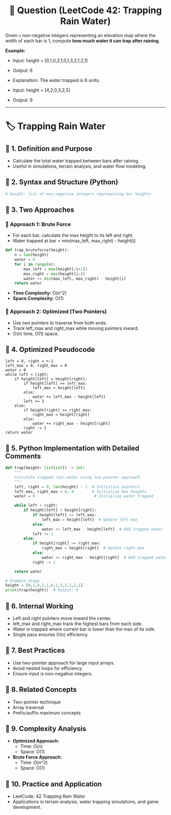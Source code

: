 # <div align="center">🎯 Question (LeetCode 42: Trapping Rain Water)</div>

Given `n` non-negative integers representing an elevation map where the width of each bar is 1, compute **how much water it can trap after raining**.

**Example:**

- Input: height = [0,1,0,2,1,0,1,3,2,1,2,1]
- Output: 6
- Explanation: The water trapped is 6 units.

- Input: height = [4,2,0,3,2,5]
- Output: 9

---

# 🏷 Trapping Rain Water

## 📂 1. Definition and Purpose

- Calculate the total water trapped between bars after raining.
- Useful in simulations, terrain analysis, and water flow modeling.

## 📂 2. Syntax and Structure (Python)

```python
# height: list of non-negative integers representing bar heights
```

## 📂 3. Two Approaches

### 🧾 Approach 1: Brute Force

- For each bar, calculate the max height to its left and right.
- Water trapped at bar = min(max_left, max_right) - height[i]

```python
def trap_bruteforce(height):
    n = len(height)
    water = 0
    for i in range(n):
        max_left = max(height[:i+1])
        max_right = max(height[i:])
        water += min(max_left, max_right) - height[i]
    return water
```
- **Time Complexity:** O(n^2)
- **Space Complexity:** O(1)

### 🧾 Approach 2: Optimized (Two Pointers)

- Use two pointers to traverse from both ends.
- Track left_max and right_max while moving pointers inward.
- O(n) time, O(1) space.

## 📂 4. Optimized Pseudocode

```
left = 0, right = n-1
left_max = 0, right_max = 0
water = 0
while left < right:
    if height[left] < height[right]:
        if height[left] >= left_max:
            left_max = height[left]
        else:
            water += left_max - height[left]
        left += 1
    else:
        if height[right] >= right_max:
            right_max = height[right]
        else:
            water += right_max - height[right]
        right -= 1
return water
```

## 📂 5. Python Implementation with Detailed Comments

```python
def trap(height: list[int]) -> int:
    """
    Calculate trapped rain water using two-pointer approach.
    """
    left, right = 0, len(height) - 1  # Initialize pointers
    left_max, right_max = 0, 0        # Initialize max heights
    water = 0                          # Initialize water trapped

    while left < right:
        if height[left] < height[right]:
            if height[left] >= left_max:
                left_max = height[left]  # Update left max
            else:
                water += left_max - height[left]  # Add trapped water
            left += 1
        else:
            if height[right] >= right_max:
                right_max = height[right]  # Update right max
            else:
                water += right_max - height[right]  # Add trapped water
            right -= 1

    return water

# Example Usage
height = [0,1,0,2,1,0,1,3,2,1,2,1]
print(trap(height))  # Output: 6
```

## 📂 6. Internal Working

- Left and right pointers move toward the center.
- left_max and right_max track the highest bars from each side.
- Water is trapped where current bar is lower than the max of its side.
- Single pass ensures O(n) efficiency.

## 📂 7. Best Practices

- Use two-pointer approach for large input arrays.
- Avoid nested loops for efficiency.
- Ensure input is non-negative integers.

## 📂 8. Related Concepts

- Two-pointer technique
- Array traversal
- Prefix/suffix maximum concepts

## 📂 9. Complexity Analysis

- **Optimized Approach:**
  - Time: O(n)
  - Space: O(1)
- **Brute Force Approach:**
  - Time: O(n^2)
  - Space: O(1)

## 📂 10. Practice and Application

- LeetCode: 42 Trapping Rain Water
- Applications in terrain analysis, water trapping simulations, and game development.

